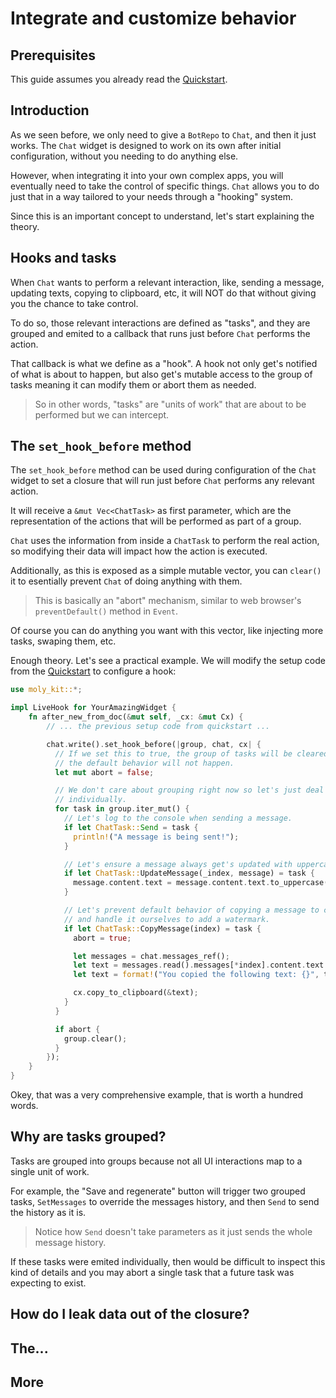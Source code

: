 # Integrate and customize behavior
## Prerequisites

This guide assumes you already read the [Quickstart](quickstart.md).

## Introduction

As we seen before, we only need to give a `BotRepo` to `Chat`, and then it just works.
The `Chat` widget is designed to work on its own after initial configuration, without
you needing to do anything else.

However, when integrating it into your own complex apps, you will eventually need
to take the control of specific things. `Chat` allows you to do just that in a way
tailored to your needs through a "hooking" system.

Since this is an important concept to understand, let's start explaining the
theory.

## Hooks and tasks

When `Chat` wants to perform a relevant interaction, like, sending a message, updating
texts, copying to clipboard, etc, it will NOT do that without giving you the chance
to take control.

To do so, those relevant interactions are defined as "tasks", and they are grouped
and emited to a callback that runs just before `Chat` performs the action.

That callback is what we define as a "hook". A hook not only get's notified
of what is about to happen, but also get's mutable access to the group of tasks
meaning it can modify them or abort them as needed.

> So in other words, "tasks" are "units of work" that are about to be performed
> but we can intercept.

## The `set_hook_before` method

The `set_hook_before` method can be used during configuration of the `Chat` widget
to set a closure that will run just before `Chat` performs any relevant action.

It will receive a `&mut Vec<ChatTask>` as first parameter, which are the representation
of the actions that will be performed as part of a group.

`Chat` uses the information from inside a `ChatTask` to perform the real action,
so modifying their data will impact how the action is executed.

Additionally, as this is exposed as a simple mutable vector, you can `clear()` it
to esentially prevent `Chat` of doing anything with them.

> This is basically an "abort" mechanism, similar to web browser's `preventDefault()`
> method in `Event`.

Of course you can do anything you want with this vector, like injecting more
tasks, swaping them, etc.

Enough theory. Let's see a practical example. We will modify the setup code from
the [Quickstart](quickstart.md) to configure a hook:

```rust
use moly_kit::*;

impl LiveHook for YourAmazingWidget {
    fn after_new_from_doc(&mut self, _cx: &mut Cx) {
        // ... the previous setup code from quickstart ...

        chat.write().set_hook_before(|group, chat, cx| {
          // If we set this to true, the group of tasks will be cleared and
          // the default behavior will not happen.
          let mut abort = false;

          // We don't care about grouping right now so let's just deal with them
          // individually.
          for task in group.iter_mut() {
            // Let's log to the console when sending a message.
            if let ChatTask::Send = task {
              println!("A message is being sent!");
            }

            // Let's ensure a message always get's updated with uppercase text.
            if let ChatTask::UpdateMessage(_index, message) = task {
              message.content.text = message.content.text.to_uppercase();
            }

            // Let's prevent default behavior of copying a message to clipboard
            // and handle it ourselves to add a watermark.
            if let ChatTask::CopyMessage(index) = task {
              abort = true;

              let messages = chat.messages_ref();
              let text = messages.read().messages[*index].content.text.clone();
              let text = format!("You copied the following text: {}", text);

              cx.copy_to_clipboard(&text);
            }
          }

          if abort {
            group.clear();
          }
        });
    }
}
```

Okey, that was a very comprehensive example, that is worth a hundred words.

## Why are tasks grouped?

Tasks are grouped into groups because not all UI interactions map to a single unit
of work.

For example, the "Save and regenerate" button will trigger two grouped tasks,
`SetMessages` to override the messages history, and then `Send` to send the history
as it is.

> Notice how `Send` doesn't take parameters as it just sends the whole message history.

If these tasks were emited individually, then would be difficult to inspect this
kind of details and you may abort a single task that a future task was expecting
to exist.

## How do I leak data out of the closure?

## The...

## More